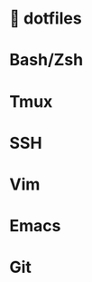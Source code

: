 :fork_and_knife: dotfiles
=========================

# Bash/Zsh

# Tmux

# SSH

# Vim

# Emacs

# Git


